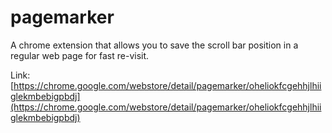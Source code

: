 pagemarker
==========

A chrome extension that allows you to save the scroll bar position in a regular web page for fast re-visit.

Link: [https://chrome.google.com/webstore/detail/pagemarker/oheliokfcgehhjlhiiglekmbebigpbdj](https://chrome.google.com/webstore/detail/pagemarker/oheliokfcgehhjlhiiglekmbebigpbdj)
